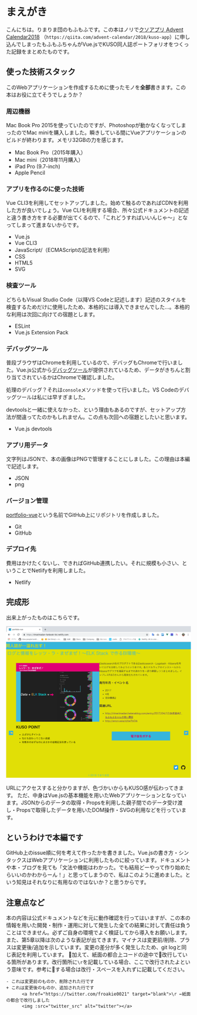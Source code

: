 # まえがき

こんにちは。りまりま団のもふもふです。この本はノリで[クソアプリ Advent Calendar2018](https://qiita.com/advent-calendar/2018/kuso-app) （``https://qiita.com/advent-calendar/2018/kuso-app``）に申し込んでしまったもふもふちゃんがVue.jsでKUSO同人誌ポートフォリオをつくった記録をまとめたものです。

## 使った技術スタック

このWebアプリケーションを作成するために使ったモノを**全部**書きます。この本はお役に立てそうでしょうか？

### 周辺機器

Mac Book Pro 2015を使っていたのですが、Photoshopが動かなくなってしまったのでMac miniを購入しました。瞬きしている間にVueアプリケーションのビルドが終わります。メモリ32GBの力を感じます。

- Mac Book Pro（2015年購入）
- Mac mini（2018年11月購入）
- iPad Pro (9.7-inch)
- Apple Pencil

### アプリを作るのに使った技術

Vue CLI3を利用してセットアップしました。始めて触るのであればCDNを利用した方が良いでしょう。Vue CLIを利用する場合、所々公式ドキュメントの記述と違う書き方をする必要が出てくるので、「これどうすればいいんじゃ〜」となってしまって進まないからです。

- Vue.js
- Vue CLI3
- JavaScript/（ECMAScriptの記法を利用）
- CSS
- HTML5
- SVG

### 検査ツール

どちらもVisual Studio Code（以降VS Codeと記述します）記述のスタイルを検査するためだけに使用したため、本格的には導入できませんでした…。本格的な利用は次回に向けての宿題とします。

- ESLint
- Vue.js Extension Pack

### デバッグツール

普段ブラウザはChromeを利用しているので、デバッグもChromeで行いました。Vue.js公式から[デバッグツール]( https://chrome.google.com/webstore/detail/vuejs-devtools/nhdogjmejiglipccpnnnanhbledajbpd?hl=ja )が提供されているため、データがきちんと割り当てされているかはChromeで確認しました。

処理のデバッグ？それは``console``メソッドを使って行いました。VS Codeのデバッグツールは私には早すぎました。

devtoolsと一緒に使えなかった、という理由もあるのですが、セットアップ方法が間違ってたのかもしれません。この点も次回への宿題としたいと思います。

- Vue.js devtools

### アプリ用データ

文字列はJSONで、本の画像はPNGで管理することにしました。この理由は本編で記述します。

- JSON
- png

### バージョン管理

[portfolio-vue](https://github.com/MofuMofu2/portfolio-vue)という名前でGitHub上にリポジトリを作成しました。

- Git
- GitHub

### デプロイ先

費用はかけたくないし、できればGitHub連携したい。それに規模も小さい、ということでNetlifyを利用しました。

- Netlify

## 完成形

出来上がったものはこちらです。

![完成画面](../images/finish.png)

URLにアクセスすると分かりますが、色づかいからもKUSO感が伝わってきます。
ただ、中身はVue.jsの基本機能を用いたWebアプリケーションとなっています。JSONからのデータの取得・Propsを利用した親子間でのデータ受け渡し・Propsで取得したデータを用いたDOM操作・SVGの利用などを行っています。

## というわけで本編です

GitHub上のissue順に何を考えて作ったかを書きました。Vue.jsの書き方・シンタックスはWebアプリケーションに利用したものに絞っています。ドキュメントや本・ブログを見ても「文法や機能はわかった。でも結局どーやって作り始めたらいいのかわからーん！」と思ってしまうので、私はこのように進めました。という知見はそれなりに有用なのではないか？と思うからです。

## 注意点など

本の内容は公式ドキュメントなどを元に動作確認を行ってはいますが、この本の情報を用いた開発・制作・運用に対して発生した全ての結果に対して責任は負うことはできません。必ずご自身の環境でよく検証してから導入をお願いします。
また、第5章以降は次のような表記が出てきます。マイナスは変更前/削除、プラスは変更後/追加を示しています。変更の差分が多く発生したため、git logと同じ表記を利用しています。
加えて、紙面の都合上コードの途中で改行している箇所があります。改行箇所に``\r``を記載している場合、ここで改行されたよという意味です。参考にする場合は改行・スペースを入れずに記載してください。

```text
- これは変更前のものか、削除された行です
+ これは変更後のものか、追加された行です
      <a href="https://twitter.com/froakie0021" target="blank">\r ←紙面の都合で改行しました
      <img :src="twitter_src" alt="twitter"></a>
```
